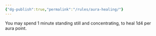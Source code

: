 ```yaml
---
{"dg-publish":true,"permalink":"/rules/aura-healing/"}
---
```


You may spend 1 minute standing still and concentrating, to heal 1d4 per aura point.